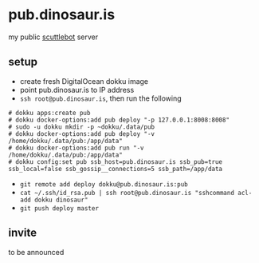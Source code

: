 # pub.dinosaur.is

my public [scuttlebot](https://github.com/ssbc/scuttlebot) server

## setup

- create fresh DigitalOcean dokku image
- point pub.dinosaur.is to IP address
- `ssh root@pub.dinosaur.is`, then run the following

```
# dokku apps:create pub
# dokku docker-options:add pub deploy "-p 127.0.0.1:8008:8008"
# sudo -u dokku mkdir -p ~dokku/.data/pub
# dokku docker-options:add pub deploy "-v /home/dokku/.data/pub:/app/data"
# dokku docker-options:add pub run "-v /home/dokku/.data/pub:/app/data"
# dokku config:set pub ssb_host=pub.dinosaur.is ssb_pub=true ssb_local=false ssb_gossip__connections=5 ssb_path=/app/data
```

- `git remote add deploy dokku@pub.dinosaur.is:pub`
- `cat ~/.ssh/id_rsa.pub | ssh root@pub.dinosaur.is "sshcommand acl-add dokku dinosaur"`
- `git push deploy master`

## invite

to be announced
